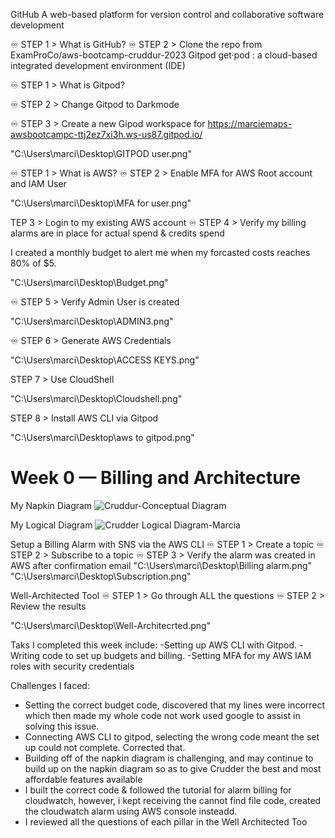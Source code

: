 GitHub
A web-based platform for version control and collaborative software development

♾️ STEP 1 > What is GitHub?
♾️ STEP 2 > Clone the repo from ExamProCo/aws-bootcamp-cruddur-2023
Gitpod
get·pod : a cloud-based integrated development environment (IDE)

♾️ STEP 1 > What is Gitpod?

♾️ STEP 2 > Change Gitpod to Darkmode

♾️ STEP 3 > Create a new Gipod workspace for 
https://marciemaps-awsbootcampc-ttj2ez7xi3h.ws-us87.gitpod.io/

"C:\Users\marci\Desktop\GITPOD user.png"

♾️ STEP 1 > What is AWS?
♾️ STEP 2 > Enable MFA for AWS Root account and IAM User

"C:\Users\marci\Desktop\MFA for user.png"

TEP 3 > Login to my existing AWS account
♾️ STEP 4 > Verify my billing alarms are in place for actual spend & credits spend

I created a monthly budget to alert me when my forcasted costs reaches 80% of $5.

"C:\Users\marci\Desktop\Budget.png"

♾️ STEP 5 > Verify Admin User is created

"C:\Users\marci\Desktop\ADMIN3.png"

♾️ STEP 6 > Generate AWS Credentials

"C:\Users\marci\Desktop\ACCESS KEYS.png"

 STEP 7 > Use CloudShell
 
 "C:\Users\marci\Desktop\Cloudshell.png"
 
 STEP 8 > Install AWS CLI via Gitpod
 
 "C:\Users\marci\Desktop\aws to gitpod.png"


# Week 0 — Billing and Architecture

My Napkin Diagram
![Cruddur-Conceptual Diagram](https://user-images.githubusercontent.com/95619710/219857806-432378db-ea74-41d6-9a8a-e15a966a5806.jpeg)

My Logical Diagram
![Crudder Logical Diagram-Marcia](https://user-images.githubusercontent.com/95619710/219857850-41c71604-d081-419e-bfd8-f38a7d5487c0.jpeg)

Setup a Billing Alarm with SNS via the AWS CLI
♾️ STEP 1 > Create a topic
♾️ STEP 2 > Subscribe to a topic
♾️ STEP 3 > Verify the alarm was created in AWS after confirmation email
"C:\Users\marci\Desktop\Billing alarm.png"
"C:\Users\marci\Desktop\Subscription.png"

Well-Architected Tool
♾️ STEP 1 > Go through ALL the questions
♾️ STEP 2 > Review the results

"C:\Users\marci\Desktop\Well-Architecrted.png"


Taks I completed this week include: 
-Setting up AWS CLI with Gitpod.
-Writing code to set up budgets and billing.
-Setting MFA for my AWS IAM roles with security credentials 

Challenges I faced: 
- Setting the correct budget code, discovered that my lines were incorrect which then made my whole code not work used google to assist in solving this issue.
- Connecting AWS CLI to gitpod, selecting the wrong code meant the set up could not complete. Corrected that.
- Building off of the napkin diagram is challenging, and may continue to build up on the napkin diagram so as to give Crudder the best and most affordable features available 
- I built the correct code & followed the tutorial for alarm billing for cloudwatch, however, i kept receiving the cannot find file code, created the cloudwatch alarm using AWS console insteadd.
- I reviewed all the questions of each pillar in the Well Architected Too
